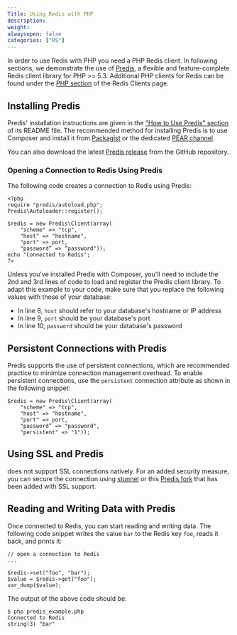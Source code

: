 ```yaml
---
Title: Using Redis with PHP
description:
weight:
alwaysopen: false
categories: ["RS"]
---
```


In order to use Redis with PHP you need a PHP Redis client. In following sections, we demonstrate the use of [Predis](https://github.com/nrk/predis), a flexible and feature-complete Redis client library for PHP >= 5.3. Additional PHP clients for Redis can be found under the [PHP section](http://redis.io/clients#PHP) of the Redis Clients page.

## Installing Predis

Predis' installation instructions are given in the ["How to Use Predis" section](https://github.com/nrk/predis#how-to-use-predis) of its README file. The recommended method for installing Predis is to use Composer and install it from [Packagist](https://packagist.org/packages/predis/predis) or the dedicated [PEAR channel](http://pear.nrk.io/).

You can also download the latest [Predis release](https://github.com/nrk/predis/releases) from the GitHub repository.

### Opening a Connection to Redis Using Predis

The following code creates a connection to Redis using Predis:

    <?php
    require "predis/autoload.php";
    Predis\Autoloader::register();
    
    $redis = new Predis\Client(array(
        "scheme" => "tcp",
        "host" => "hostname",
        "port" => port,
        "password” => “password"));
    echo "Connected to Redis";
    ?>

Unless you've installed Predis with Composer, you'll need to include the 2nd and 3rd lines of code to load and register the Predis client library. To adapt this example to your code, make sure that you replace the following values with those of your database:

- In line 8, `host` should refer to your database's hostname or IP address
- In line 9, `port` should be your database's port
- In line 10, `password` should be your database's password

## Persistent Connections with Predis

Predis supports the use of persistent connections, which are recommended practice to minimize connection management overhead. To enable persistent connections, use the `persistent` connection attribute as shown in the following snippet:

    $redis = new Predis\Client(array(
        "scheme" => "tcp",
        "host" => "hostname",
        "port" => port,
        "password” => "password",
        "persistent" => "1"));

## Using SSL and Predis

does not support SSL connections natively. For an added security measure, you can secure the connection using [stunnel](https://redislabs.com/blog/using-stunnel-to-secure-redis) or this [Predis fork](https://github.com/RedisLabs/predis) that has been added with SSL support.

## Reading and Writing Data with Predis

Once connected to Redis, you can start reading and writing data. The following code snippet writes the value `bar` to the Redis key `foo`, reads it back, and prints it:

    // open a connection to Redis
    ...
 
    $redis->set("foo", "bar");
    $value = $redis->get("foo");
    var_dump($value);

The output of the above code should be:

    $ php predis_example.php
    Connected to Redis
    string(3) "bar"
